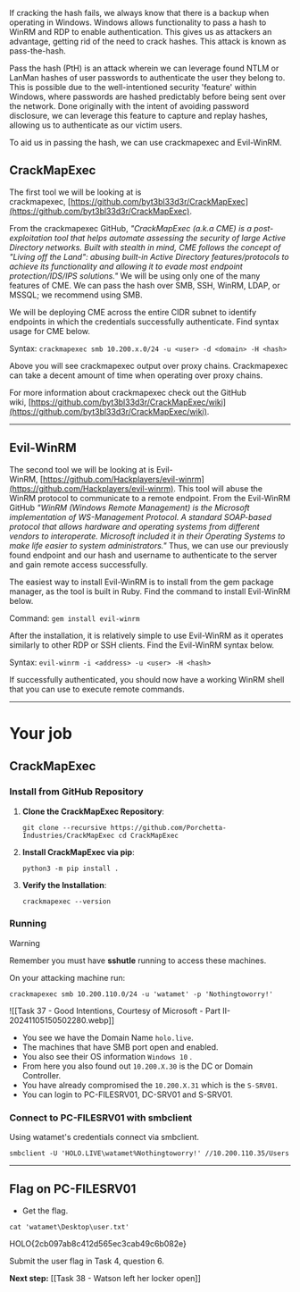 If cracking the hash fails, we always know that there is a backup when operating in Windows. Windows allows functionality to pass a hash to WinRM and RDP to enable authentication. This gives us as attackers an advantage, getting rid of the need to crack hashes. This attack is known as pass-the-hash.  

Pass the hash (PtH) is an attack wherein we can leverage found NTLM or LanMan hashes of user passwords to authenticate the user they belong to. This is possible due to the well-intentioned security 'feature' within Windows, where passwords are hashed predictably before being sent over the network. Done originally with the intent of avoiding password disclosure, we can leverage this feature to capture and replay hashes, allowing us to authenticate as our victim users.  

To aid us in passing the hash, we can use crackmapexec and Evil-WinRM.  

## CrackMapExec

The first tool we will be looking at is crackmapexec, [https://github.com/byt3bl33d3r/CrackMapExec](https://github.com/byt3bl33d3r/CrackMapExec). 

From the crackmapexec GitHub, *"CrackMapExec (a.k.a CME) is a post-exploitation tool that helps automate assessing the security of large Active Directory networks. Built with stealth in mind, CME follows the concept of "Living off the Land": abusing built-in Active Directory features/protocols to achieve its functionality and allowing it to evade most endpoint protection/IDS/IPS solutions."* We will be using only one of the many features of CME. We can pass the hash over SMB, SSH, WinRM, LDAP, or MSSQL; we recommend using SMB.

  
We will be deploying CME across the entire CIDR subnet to identify endpoints in which the credentials successfully authenticate. Find syntax usage for CME below.  

Syntax: `crackmapexec smb 10.200.x.0/24 -u <user> -d <domain> -H <hash>`

Above you will see crackmapexec output over proxy chains. Crackmapexec can take a decent amount of time when operating over proxy chains.  

For more information about crackmapexec check out the GitHub wiki, [https://github.com/byt3bl33d3r/CrackMapExec/wiki](https://github.com/byt3bl33d3r/CrackMapExec/wiki).  

---

## Evil-WinRM

The second tool we will be looking at is Evil-WinRM, [https://github.com/Hackplayers/evil-winrm](https://github.com/Hackplayers/evil-winrm). This tool will abuse the WinRM protocol to communicate to a remote endpoint. From the Evil-WinRM GitHub *"WinRM (Windows Remote Management) is the Microsoft implementation of WS-Management Protocol. A standard SOAP-based protocol that allows hardware and operating systems from different vendors to interoperate. Microsoft included it in their Operating Systems to make life easier to system administrators."*  Thus, we can use our previously found endpoint and our hash and username to authenticate to the server and gain remote access successfully.  

The easiest way to install Evil-WinRM is to install from the gem package manager, as the tool is built in Ruby. Find the command to install Evil-WinRM below.  

Command: `gem install evil-winrm`

After the installation, it is relatively simple to use Evil-WinRM as it operates similarly to other RDP or SSH clients. Find the Evil-WinRM syntax below.  

Syntax: `evil-winrm -i <address> -u <user> -H <hash>`

If successfully authenticated, you should now have a working WinRM shell that you can use to execute remote commands.


---

# Your job

## CrackMapExec

### Install from GitHub Repository

1. **Clone the CrackMapExec Repository**:

    `git clone --recursive https://github.com/Porchetta-Industries/CrackMapExec cd CrackMapExec`
    
2. **Install CrackMapExec via pip**:
   
    `python3 -m pip install .`
    
3. **Verify the Installation**:

    `crackmapexec --version`

### Running


> [!warning]
> Remember you must have **sshutle** running to access these machines.


On your attacking machine run:

```
crackmapexec smb 10.200.110.0/24 -u 'watamet' -p 'Nothingtoworry!'
```

![[Task 37 - Good Intentions, Courtesy of Microsoft - Part II-20241105150502280.webp]]

- You see we have the Domain Name `holo.live`.
- The machines that have SMB port open and enabled. 
- You also see their OS information `Windows 10` . 
- From here you also found out `10.200.X.30` is the DC or Domain Controller.
- You have already compromised the `10.200.X.31` which is the `S-SRV01`.
- You can login to PC-FILESRV01, DC-SRV01 and S-SRV01.

### Connect to PC-FILESRV01 with smbclient

Using watamet's credentials connect via smbclient.

```
smbclient -U 'HOLO.LIVE\watamet%Nothingtoworry!' //10.200.110.35/Users 
```


---

## Flag on PC-FILESRV01

- Get the flag.

```
cat 'watamet\Desktop\user.txt' 
```

HOLO{2cb097ab8c412d565ec3cab49c6b082e} 

Submit the user flag in Task 4, question 6.

**Next step:** [[Task 38 - Watson left her locker open]]
